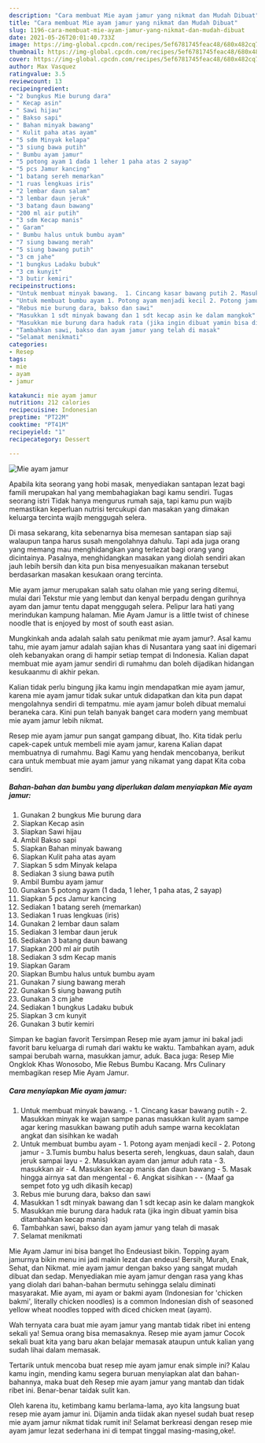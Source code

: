 ```yaml
---
description: "Cara membuat Mie ayam jamur yang nikmat dan Mudah Dibuat"
title: "Cara membuat Mie ayam jamur yang nikmat dan Mudah Dibuat"
slug: 1196-cara-membuat-mie-ayam-jamur-yang-nikmat-dan-mudah-dibuat
date: 2021-05-26T20:01:40.733Z
image: https://img-global.cpcdn.com/recipes/5ef6781745feac48/680x482cq70/mie-ayam-jamur-foto-resep-utama.jpg
thumbnail: https://img-global.cpcdn.com/recipes/5ef6781745feac48/680x482cq70/mie-ayam-jamur-foto-resep-utama.jpg
cover: https://img-global.cpcdn.com/recipes/5ef6781745feac48/680x482cq70/mie-ayam-jamur-foto-resep-utama.jpg
author: Max Vasquez
ratingvalue: 3.5
reviewcount: 13
recipeingredient:
- "2 bungkus Mie burung dara"
- " Kecap asin"
- " Sawi hijau"
- " Bakso sapi"
- " Bahan minyak bawang"
- " Kulit paha atas ayam"
- "5 sdm Minyak kelapa"
- "3 siung bawa putih"
- " Bumbu ayam jamur"
- "5 potong ayam 1 dada 1 leher 1 paha atas 2 sayap"
- "5 pcs Jamur kancing"
- "1 batang sereh memarkan"
- "1 ruas lengkuas iris"
- "2 lembar daun salam"
- "3 lembar daun jeruk"
- "3 batang daun bawang"
- "200 ml air putih"
- "3 sdm Kecap manis"
- " Garam"
- " Bumbu halus untuk bumbu ayam"
- "7 siung bawang merah"
- "5 siung bawang putih"
- "3 cm jahe"
- "1 bungkus Ladaku bubuk"
- "3 cm kunyit"
- "3 butir kemiri"
recipeinstructions:
- "Untuk membuat minyak bawang.  1. Cincang kasar bawang putih 2. Masukkan minyak ke wajan sampe panas masukkan kulit ayam sampe agar kering masukkan bawang putih aduh sampe warna kecoklatan angkat dan sisihkan ke wadah"
- "Untuk membuat bumbu ayam 1. Potong ayam menjadi kecil 2. Potong jamur 3.Tumis bumbu halus beserta sereh, lengkuas, daun salah, daun jeruk sampai layu 2. Masukkan ayam dan jamur aduh rata 3. masukkan air 4. Masukkan kecap manis dan daun bawang 5. Masak hingga airnya sat dan mengental 6. Angkat sisihkan  (Maaf ga sempet foto yg udh dikasih kecap)"
- "Rebus mie burung dara, bakso dan sawi"
- "Masukkan 1 sdt minyak bawang dan 1 sdt kecap asin ke dalam mangkok"
- "Masukkan mie burung dara haduk rata (jika ingin dibuat yamin bisa ditambahkan kecap manis)"
- "Tambahkan sawi, bakso dan ayam jamur yang telah di masak"
- "Selamat menikmati"
categories:
- Resep
tags:
- mie
- ayam
- jamur

katakunci: mie ayam jamur 
nutrition: 212 calories
recipecuisine: Indonesian
preptime: "PT22M"
cooktime: "PT41M"
recipeyield: "1"
recipecategory: Dessert

---
```



![Mie ayam jamur](https://img-global.cpcdn.com/recipes/5ef6781745feac48/680x482cq70/mie-ayam-jamur-foto-resep-utama.jpg)

Apabila kita seorang yang hobi masak, menyediakan santapan lezat bagi famili merupakan hal yang membahagiakan bagi kamu sendiri. Tugas seorang istri Tidak hanya mengurus rumah saja, tapi kamu pun wajib memastikan keperluan nutrisi tercukupi dan masakan yang dimakan keluarga tercinta wajib menggugah selera.

Di masa  sekarang, kita sebenarnya bisa memesan santapan siap saji walaupun tanpa harus susah mengolahnya dahulu. Tapi ada juga orang yang memang mau menghidangkan yang terlezat bagi orang yang dicintainya. Pasalnya, menghidangkan masakan yang diolah sendiri akan jauh lebih bersih dan kita pun bisa menyesuaikan makanan tersebut berdasarkan masakan kesukaan orang tercinta. 

Mie ayam jamur merupakan salah satu olahan mie yang sering ditemui, mulai dari Tekstur mie yang lembut dan kenyal berpadu dengan gurihnya ayam dan jamur tentu dapat menggugah selera. Pelipur lara hati yang merindukan kampung halaman. Mie Ayam Jamur is a little twist of chinese noodle that is enjoyed by most of south east asian.

Mungkinkah anda adalah salah satu penikmat mie ayam jamur?. Asal kamu tahu, mie ayam jamur adalah sajian khas di Nusantara yang saat ini digemari oleh kebanyakan orang di hampir setiap tempat di Indonesia. Kalian dapat membuat mie ayam jamur sendiri di rumahmu dan boleh dijadikan hidangan kesukaanmu di akhir pekan.

Kalian tidak perlu bingung jika kamu ingin mendapatkan mie ayam jamur, karena mie ayam jamur tidak sukar untuk didapatkan dan kita pun dapat mengolahnya sendiri di tempatmu. mie ayam jamur boleh dibuat memalui beraneka cara. Kini pun telah banyak banget cara modern yang membuat mie ayam jamur lebih nikmat.

Resep mie ayam jamur pun sangat gampang dibuat, lho. Kita tidak perlu capek-capek untuk membeli mie ayam jamur, karena Kalian dapat membuatnya di rumahmu. Bagi Kamu yang hendak mencobanya, berikut cara untuk membuat mie ayam jamur yang nikamat yang dapat Kita coba sendiri.

<!--inarticleads1-->

##### Bahan-bahan dan bumbu yang diperlukan dalam menyiapkan Mie ayam jamur:

1. Gunakan 2 bungkus Mie burung dara
1. Siapkan  Kecap asin
1. Siapkan  Sawi hijau
1. Ambil  Bakso sapi
1. Siapkan  Bahan minyak bawang
1. Siapkan  Kulit paha atas ayam
1. Siapkan 5 sdm Minyak kelapa
1. Sediakan 3 siung bawa putih
1. Ambil  Bumbu ayam jamur
1. Gunakan 5 potong ayam (1 dada, 1 leher, 1 paha atas, 2 sayap)
1. Siapkan 5 pcs Jamur kancing
1. Sediakan 1 batang sereh (memarkan)
1. Sediakan 1 ruas lengkuas (iris)
1. Gunakan 2 lembar daun salam
1. Sediakan 3 lembar daun jeruk
1. Sediakan 3 batang daun bawang
1. Siapkan 200 ml air putih
1. Sediakan 3 sdm Kecap manis
1. Siapkan  Garam
1. Siapkan  Bumbu halus untuk bumbu ayam
1. Gunakan 7 siung bawang merah
1. Gunakan 5 siung bawang putih
1. Gunakan 3 cm jahe
1. Sediakan 1 bungkus Ladaku bubuk
1. Siapkan 3 cm kunyit
1. Gunakan 3 butir kemiri


Simpan ke bagian favorit Tersimpan Resep mie ayam jamur ini bakal jadi favorit baru keluarga di rumah dari waktu ke waktu. Tambahkan ayam, aduk sampai berubah warna, masukkan jamur, aduk. Baca juga: Resep Mie Ongklok Khas Wonosobo, Mie Rebus Bumbu Kacang. Mrs Culinary membagikan resep Mie Ayam Jamur. 

<!--inarticleads2-->

##### Cara menyiapkan Mie ayam jamur:

1. Untuk membuat minyak bawang.  - 1. Cincang kasar bawang putih - 2. Masukkan minyak ke wajan sampe panas masukkan kulit ayam sampe agar kering masukkan bawang putih aduh sampe warna kecoklatan angkat dan sisihkan ke wadah
1. Untuk membuat bumbu ayam - 1. Potong ayam menjadi kecil - 2. Potong jamur - 3.Tumis bumbu halus beserta sereh, lengkuas, daun salah, daun jeruk sampai layu - 2. Masukkan ayam dan jamur aduh rata - 3. masukkan air - 4. Masukkan kecap manis dan daun bawang - 5. Masak hingga airnya sat dan mengental - 6. Angkat sisihkan -  - (Maaf ga sempet foto yg udh dikasih kecap)
1. Rebus mie burung dara, bakso dan sawi
1. Masukkan 1 sdt minyak bawang dan 1 sdt kecap asin ke dalam mangkok
1. Masukkan mie burung dara haduk rata (jika ingin dibuat yamin bisa ditambahkan kecap manis)
1. Tambahkan sawi, bakso dan ayam jamur yang telah di masak
1. Selamat menikmati


Mie Ayam Jamur ini bisa banget lho Endeusiast bikin. Topping ayam jamurnya bikin menu ini jadi makin lezat dan endeus! Bersih, Murah, Enak, Sehat, dan Nikmat. mie ayam jamur dengan bakso yang sangat mudah dibuat dan sedap. Menyediakan mie ayam jamur dengan rasa yang khas yang diolah dari bahan-bahan bermutu sehingga selalu diminati masyarakat. Mie ayam, mi ayam or bakmi ayam (Indonesian for &#39;chicken bakmi&#39;, literally chicken noodles) is a common Indonesian dish of seasoned yellow wheat noodles topped with diced chicken meat (ayam). 

Wah ternyata cara buat mie ayam jamur yang mantab tidak ribet ini enteng sekali ya! Semua orang bisa memasaknya. Resep mie ayam jamur Cocok sekali buat kita yang baru akan belajar memasak ataupun untuk kalian yang sudah lihai dalam memasak.

Tertarik untuk mencoba buat resep mie ayam jamur enak simple ini? Kalau kamu ingin, mending kamu segera buruan menyiapkan alat dan bahan-bahannya, maka buat deh Resep mie ayam jamur yang mantab dan tidak ribet ini. Benar-benar taidak sulit kan. 

Oleh karena itu, ketimbang kamu berlama-lama, ayo kita langsung buat resep mie ayam jamur ini. Dijamin anda tiidak akan nyesel sudah buat resep mie ayam jamur nikmat tidak rumit ini! Selamat berkreasi dengan resep mie ayam jamur lezat sederhana ini di tempat tinggal masing-masing,oke!.

